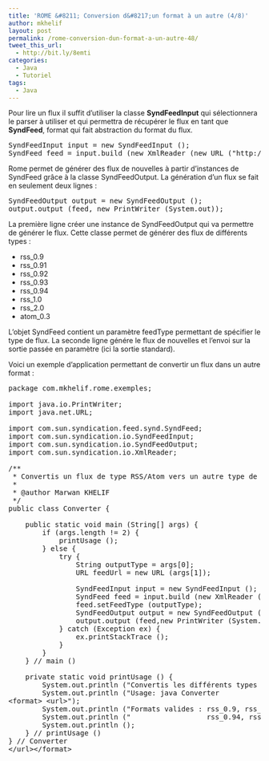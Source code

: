 ```yaml
---
title: 'ROME &#8211; Conversion d&#8217;un format à un autre (4/8)'
author: mkhelif
layout: post
permalink: /rome-conversion-dun-format-a-un-autre-48/
tweet_this_url:
  - http://bit.ly/8emti
categories:
  - Java
  - Tutoriel
tags:
  - Java
---
```

Pour lire un flux il suffit d&#8217;utiliser la classe **SyndFeedInput** qui sélectionnera le parser à utiliser et qui permettra de récupérer le flux en tant que **SyndFeed**, format qui fait abstraction du format du flux.

<!--more-->

<pre lang="java">SyndFeedInput input = new SyndFeedInput ();
SyndFeed feed = input.build (new XmlReader (new URL ("http://wiki.mkhelif.fr/feed.php")));</pre>

Rome permet de générer des flux de nouvelles à partir d&#8217;instances de SyndFeed grâce à la classe SyndFeedOutput. La génération d&#8217;un flux se fait en seulement deux lignes :

<pre lang="java">SyndFeedOutput output = new SyndFeedOutput ();
output.output (feed, new PrintWriter (System.out));</pre>

La première ligne créer une instance de SyndFeedOutput qui va permettre de générer le flux. Cette classe permet de générer des flux de différents types :

  * rss_0.9
  * rss_0.91
  * rss_0.92
  * rss_0.93
  * rss_0.94
  * rss_1.0
  * rss_2.0
  * atom_0.3

L&#8217;objet SyndFeed contient un paramètre feedType permettant de spécifier le type de flux. La seconde ligne génére le flux de nouvelles et l&#8217;envoi sur la sortie passée en paramètre (ici la sortie standard).

Voici un exemple d&#8217;application permettant de convertir un flux dans un autre format :

<pre lang="java">package com.mkhelif.rome.exemples;

import java.io.PrintWriter;
import java.net.URL;

import com.sun.syndication.feed.synd.SyndFeed;
import com.sun.syndication.io.SyndFeedInput;
import com.sun.syndication.io.SyndFeedOutput;
import com.sun.syndication.io.XmlReader;

/**
 * Convertis un flux de type RSS/Atom vers un autre type de flux RSS/Atom.
 *
 * @author Marwan KHELIF
 */
public class Converter {

    public static void main (String[] args) {
        if (args.length != 2) {
            printUsage ();
        } else {
            try {
                String outputType = args[0];
                URL feedUrl = new URL (args[1]);

                SyndFeedInput input = new SyndFeedInput ();
                SyndFeed feed = input.build (new XmlReader (feedUrl));
                feed.setFeedType (outputType);
                SyndFeedOutput output = new SyndFeedOutput ();
                output.output (feed,new PrintWriter (System.out));
            } catch (Exception ex) {
                ex.printStackTrace ();
            }
        }
    } // main ()

    private static void printUsage () {
        System.out.println ("Convertis les différents types de flux RSS/Atom.");
        System.out.println ("Usage: java Converter
&lt;format> &lt;url>");
        System.out.println ("Formats valides : rss_0.9, rss_0.91, rss_0.92, rss_0.93,");
        System.out.println ("                  rss_0.94, rss_1.0, rss_2.0, atom_0.3");
        System.out.println ();
    } // printUsage ()
} // Converter
&lt;/url>&lt;/format></pre>
